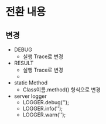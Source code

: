 # 전환 내용

## 변경 
* DEBUG
  * 실행 Trace로 변경
* RESULT
  * 실행 Trace로 변경
  * 
* static Method
  * Class이름.method() 형식으로 변경
* server logger
  * LOGGER.debug('');
  * LOGGER.info('');
  * LOGGER.warn('');